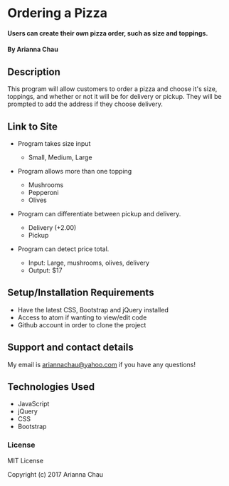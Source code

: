 # Ordering a Pizza

#### Users can create their own pizza order, such as size and toppings.

#### By Arianna Chau

## Description

This program will allow customers to order a pizza and choose it's size, toppings, and whether or not it will be for delivery or pickup. They will be prompted to add the address if they choose delivery.

## Link to Site

* Program takes size input
  * Small, Medium, Large

* Program allows more than one topping
  * Mushrooms
  * Pepperoni
  * Olives

* Program can differentiate between pickup and delivery.
  * Delivery (+2.00)
  * Pickup

* Program can detect price total.
  * Input: Large, mushrooms, olives, delivery
  * Output: $17
  
## Setup/Installation Requirements

* Have the latest CSS, Bootstrap and jQuery installed
* Access to atom if wanting to view/edit code
* Github account in order to clone the project

## Support and contact details

My email is ariannachau@yahoo.com if you have any questions!

## Technologies Used

* JavaScript
* jQuery
* CSS
* Bootstrap

### License

MIT License

Copyright (c) 2017 Arianna Chau
